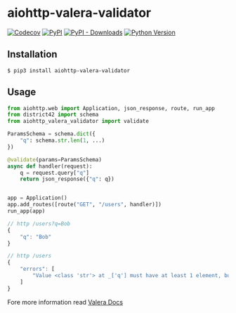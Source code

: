 # aiohttp-valera-validator

[![Codecov](https://img.shields.io/codecov/c/github/nikitanovosibirsk/aiohttp-valera-validator/master.svg?style=flat-square)](https://codecov.io/gh/nikitanovosibirsk/aiohttp-valera-validator)
[![PyPI](https://img.shields.io/pypi/v/aiohttp-valera-validator.svg?style=flat-square)](https://pypi.python.org/pypi/aiohttp-valera-validator/)
[![PyPI - Downloads](https://img.shields.io/pypi/dm/aiohttp-valera-validator?style=flat-square)](https://pypi.python.org/pypi/aiohttp-valera-validator/)
[![Python Version](https://img.shields.io/pypi/pyversions/aiohttp-valera-validator.svg?style=flat-square)](https://pypi.python.org/pypi/aiohttp-valera-validator/)

## Installation

```shell
$ pip3 install aiohttp-valera-validator
```

## Usage

```python
from aiohttp.web import Application, json_response, route, run_app
from district42 import schema
from aiohttp_valera_validator import validate

ParamsSchema = schema.dict({
    "q": schema.str.len(1, ...)
})

@validate(params=ParamsSchema)
async def handler(request):
    q = request.query["q"]
    return json_response({"q": q})


app = Application()
app.add_routes([route("GET", "/users", handler)])
run_app(app)
```

```javascript
// http /users?q=Bob
{
    "q": "Bob"
}
```

```javascript
// http /users
{
    "errors": [
        "Value <class 'str'> at _['q'] must have at least 1 element, but it has 0 elements"
    ]
}
```

Fore more information read [Valera Docs](https://github.com/tsv1/valera)
